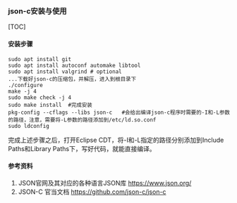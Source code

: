 ### **json-c安装与使用**

[TOC]

#### **安装步骤**

```shell
sudo apt install git
sudo apt install autoconf automake libtool
sudo apt install valgrind # optional
...下载好json-c的压缩包，并解压，进入到根目录下
./configure 
make -j 4
sudo make check -j 4
sudo make install  #完成安装
pkg-config --cflags --libs json-c   #会给出编译json-c程序时需要的-I和-L参数的路径，注意，需要将-L参数的路径添加到/etc/ld.so.conf
sudo ldconfig
```
完成上述步骤之后，打开Eclipse CDT，将-I和-L指定的路径分别添加到Include Paths和Library Paths下，写好代码，就能直接编译。


#### **参考资料**

1. JSON官网及其对应的各种语言JSON库 https://www.json.org/
2. JSON-C 官当文档 https://github.com/json-c/json-c
